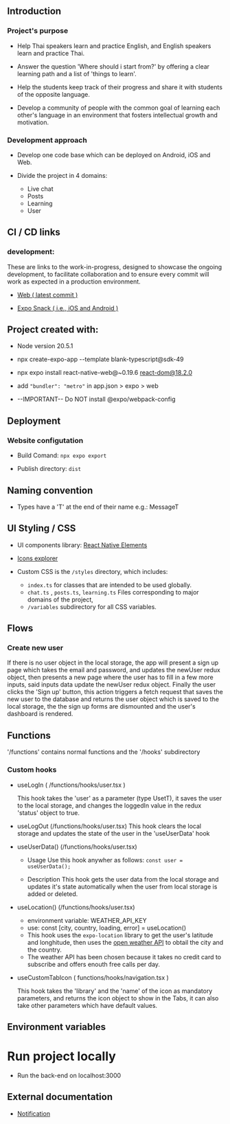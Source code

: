 ## Introduction

### Project's purpose 
-  Help Thai speakers learn and practice English, and English speakers learn and practice Thai.

- Answer the question 'Where should i start from?' by offering a clear learning path and a list of 'things to learn'.

-  Help the students keep track of their progress and share it with students of the opposite language.

-   Develop a community of people with the common goal of learning each other's language in an environment that fosters intellectual growth and motivation.

### Development approach
-  Develop one code base which can be deployed on Android, iOS and Web.

- Divide the project in 4 domains:
  -  Live chat
  -  Posts
  -  Learning
  -  User


## CI / CD links
### development: 
These are links to the work-in-progress, designed to showcase the ongoing development, to facilitate collaboration and to ensure every commit will work as expected in a production environment.

- [Web ( latest commit )](https://fluently-web.netlify.app/)

- [Expo Snack ( i.e., iOS and Android )](https://snack.expo.dev/@2gi3/fluently) 

## Project created with:
-  Node version 20.5.1

-  npx create-expo-app --template blank-typescript@sdk-49

-  npx expo install react-native-web@~0.19.6 react-dom@18.2.0

-  add `"bundler": "metro"` in app.json > expo > web

-  --IMPORTANT-- Do NOT install @expo/webpack-config

## Deployment
### Website configutation
-  Build Comand: `npx expo export`

-  Publish directory: `dist`

## Naming convention
- Types have a 'T' at the end of their name e.g.: MessageT

## UI Styling / CSS
- UI components library: [React Native Elements](https://reactnativeelements.com/)
- [Icons explorer](https://icons.expo.fyi/Index)

- Custom CSS is the `/styles` directory, 
which includes:
  -  `index.ts` for classes that are intended to be used globally.
  - `chat.ts` , `posts.ts`, `learning.ts` Files corresponding to major domains of the project, 
  - `/variables` subdirectory for all CSS variables.
 
## Flows
### Create new user
  If there is no user object in the local storage, the app will present a sign up page which takes the email and password, and updates the newUser redux object, then presents a new page where the user has to fill in a few more inputs, said inputs data update the newUser redux object.
  Finally the user clicks the 'Sign up' button, 
  this action triggers a fetch request that saves the new user to the database and returns the user object which is saved to the local storage, the the sign up forms are dismounted and the user's dashboard is rendered.


 ## Functions
 '/functions' contains normal functions and the '/hooks' subdirectory

 ### Custom hooks
 -  useLogIn ( /functions/hooks/user.tsx )

     This hook takes the 'user' as a parameter (type UsetT), it saves the user to the local storage, and changes the loggedIn value in the redux 'status' object to true.

-  useLogOut (/functions/hooks/user.tsx)
   This hook clears the local storage and updates the state of the user in the 'useUserData' hook

- useUserData() (/functions/hooks/user.tsx)

  - Usage 
    Use this hook anywher as follows: `const user = useUserData();`

  - Description
    This hook gets the user data from the local storage and updates it's state automatically when the user from local storage is added or deleted.

- useLocation() (/functions/hooks/user.tsx)
  - environment variable: WEATHER_API_KEY
  - use:     const [city, country, loading, error] = useLocation()
  - This hook uses the `expo-location` library to get the user's latitude and longhitude, then uses the [open weather API](https://openweathermap.org/api) to obtail the city and the country.
  -  The weather API has been chosen because it takes no credit card to subscribe and offers enouth free calls per day.

      
-  useCustomTabIcon ( functions/hooks/navigation.tsx )

     This hook takes the 'library' and the 'name' of the icon as mandatory parameters, and returns the icon object to show in the Tabs, it can also take other parameters which have default values.



## Environment variables

# Run project locally

- Run the back-end on localhost:3000

## External documentation

- [Notification](https://developer.mozilla.org/en-US/docs/Web/API/Notification/Notification)